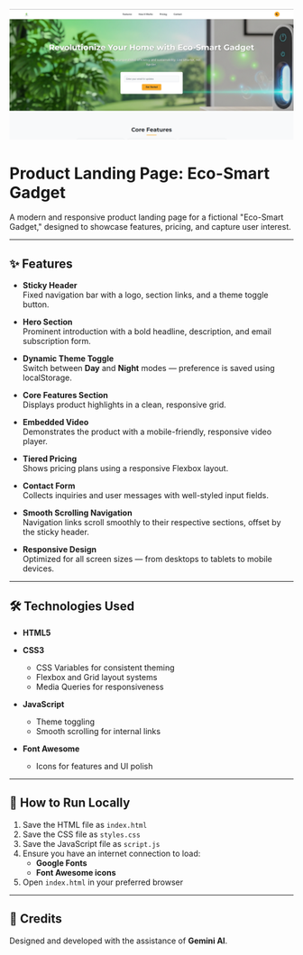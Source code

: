 ![Product Landing Page Screenshot](./eco-smart-landing-screenshot.png)

# Product Landing Page: Eco-Smart Gadget

A modern and responsive product landing page for a fictional "Eco-Smart Gadget," designed to showcase features, pricing, and capture user interest.

---

## ✨ Features

- **Sticky Header**  
  Fixed navigation bar with a logo, section links, and a theme toggle button.

- **Hero Section**  
  Prominent introduction with a bold headline, description, and email subscription form.

- **Dynamic Theme Toggle**  
  Switch between **Day** and **Night** modes — preference is saved using localStorage.

- **Core Features Section**  
  Displays product highlights in a clean, responsive grid.

- **Embedded Video**  
  Demonstrates the product with a mobile-friendly, responsive video player.

- **Tiered Pricing**  
  Shows pricing plans using a responsive Flexbox layout.

- **Contact Form**  
  Collects inquiries and user messages with well-styled input fields.

- **Smooth Scrolling Navigation**  
  Navigation links scroll smoothly to their respective sections, offset by the sticky header.

- **Responsive Design**  
  Optimized for all screen sizes — from desktops to tablets to mobile devices.

---

## 🛠 Technologies Used

- **HTML5**
- **CSS3**  
  - CSS Variables for consistent theming  
  - Flexbox and Grid layout systems  
  - Media Queries for responsiveness

- **JavaScript**  
  - Theme toggling  
  - Smooth scrolling for internal links

- **Font Awesome**  
  - Icons for features and UI polish

---

## 🚀 How to Run Locally

1. Save the HTML file as `index.html`
2. Save the CSS file as `styles.css`
3. Save the JavaScript file as `script.js`
4. Ensure you have an internet connection to load:
   - **Google Fonts**
   - **Font Awesome icons**
5. Open `index.html` in your preferred browser

---

## 🙏 Credits

Designed and developed with the assistance of **Gemini AI**.
